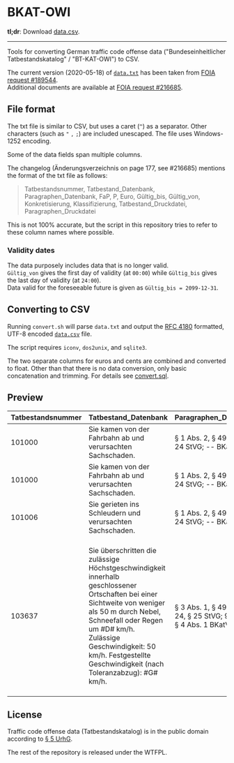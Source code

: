 # BKAT-OWI

**tl;dr**: Download [data.csv](data.csv).

---

Tools for converting German traffic code offense data ("Bundeseinheitlicher Tatbestandskatalog" / "BT-KAT-OWI") to CSV.

The current version (2020-05-18) of [`data.txt`](data.txt) has been taken from [FOIA request #189544](https://fragdenstaat.de/a/189544).  
Additional documents are available at [FOIA request #216685](https://fragdenstaat.de/a/216685).

## File format

The txt file is similar to CSV, but uses a caret (`^`) as a separator. Other characters (such as `"` `,` `;`) are included unescaped. The file uses Windows-1252 encoding.

Some of the data fields span multiple columns.

The changelog (Änderungsverzeichnis on page 177, see #216685) mentions the format of the txt file as follows:

> Tatbestandsnummer, Tatbestand_Datenbank, Paragraphen_Datenbank, FaP, P, Euro, Gültig_bis, Gültig_von, Konkretisierung, Klassifizierung, Tatbestand_Druckdatei, Paragraphen_Druckdatei

This is not 100% accurate, but the script in this repository tries to refer to these column names where possible.

### Validity dates

The data purposely includes data that is no longer valid.  
`Gültig_von` gives the first day of validity (at `00:00`) while `Gültig_bis` gives the last day of validity (at `24:00`).  
Data valid for the foreseeable future is given as `Gültig_bis = 2099-12-31`.

## Converting to CSV

Running `convert.sh` will parse `data.txt` and output the [RFC 4180](https://tools.ietf.org/html/rfc4180) formatted, UTF-8 encoded [`data.csv`](data.csv) file.

The script requires `iconv`, `dos2unix`, and `sqlite3`.

The two separate columns for euros and cents are combined and converted to float. Other than that there is no data conversion, only basic concatenation and trimming. For details see [convert.sql](convert.sql).

## Preview

| Tatbestandsnummer | Tatbestand_Datenbank                                                                                                                                                                                                                                                                  | Paragraphen_Datenbank                                              | FaP  | P    | Euro | Klassifizierung_Text     | Gueltig_bis | Gueltig_bis | Konkretisierung1 | Konkretisierung2 | Klassifizierung1 | Klassifizierung2 | Klassifizierung3 | Klassifizierung4 | Tatbestand_Druckdatei                                                                                                                                                                                                                                                                                                 | Paragraphen_Druckdatei                                             |
| :---              | :---                                                                                                                                                                                                                                                                                  | :---                                                               | :--- | :--- | ---: | :---                     | :---        | :---        | :---             | :---             | :---             | :---             | :---             | :---             | :---                                                                                                                                                                                                                                                                                                                  | :---                                                               |
| 101000            | Sie kamen von der Fahrbahn ab und verursachten Sachschaden.                                                                                                                                                                                                                           | § 1 Abs. 2, § 49 StVO; § 24 StVG; -- BKat                          | B    | 1    | 35.0 |                          | 2014-04-30  | 2002-01-01  |                  |                  | 4                |                  |                  |                  | Sie kamen von der Fahrbahn ab und verursachten Sachschaden.                                                                                                                                                                                                                                                           | § 1 Abs. 2, § 49 StVO; § 24 StVG; -- BKat                          |
| 101000            | Sie kamen von der Fahrbahn ab und verursachten Sachschaden.                                                                                                                                                                                                                           | § 1 Abs. 2, § 49 StVO; § 24 StVG; -- BKat                          |      | 0    | 35.0 |                          | 2099-12-31  | 2014-05-01  |                  |                  | 4                |                  |                  |                  | Sie kamen von der Fahrbahn ab und verursachten Sachschaden.                                                                                                                                                                                                                                                           | § 1 Abs. 2, § 49 StVO; § 24 StVG; -- BKat                          |
| 101006            | Sie gerieten ins Schleudern und verursachten Sachschaden.                                                                                                                                                                                                                             | § 1 Abs. 2, § 49 StVO; § 24 StVG; -- BKat                          |      | 0    | 35.0 |                          | 2099-12-31  | 2014-05-01  |                  |                  | 4                |                  |                  |                  | Sie gerieten ins Schleudern und verursachten Sachschaden.                                                                                                                                                                                                                                                             | § 1 Abs. 2, § 49 StVO; § 24 StVG; -- BKat                          |
| 103637            | Sie überschritten die zulässige Höchstgeschwindigkeit innerhalb geschlossener Ortschaften bei einer Sichtweite von weniger als 50 m durch Nebel, Schneefall oder Regen um #D# km/h. Zulässige Geschwindigkeit: 50 km/h. Festgestellte Geschwindigkeit (nach Toleranzabzug): #G# km/h. | § 3 Abs. 1, § 49 StVO; § 24, § 25 StVG; 9.1 BKat; § 4 Abs. 1 BKatV | A    | 1    | 95.0 | (Lkw usw.)  Tab.: 703000 | 2099-12-31  | 2020-04-28  | 1 M              |                  | 6                | 703000           | 000021           | 000025           | Sie überschritten die zulässige Höchstgeschwindigkeit innerhalb↵<br>geschlossener Ortschaften bei einer Sichtweite von weniger als 50 m↵<br>durch Nebel, Schneefall oder Regen um ... (von 21 - 25) km/h.↵<br>Zulässige Geschwindigkeit: 50 km/h.↵<br>Festgestellte Geschwindigkeit (nach Toleranzabzug): *)... km/h. | § 3 Abs. 1, § 49 StVO; § 24, § 25 StVG; 9.1 BKat; § 4 Abs. 1 BKatV |


## License

Traffic code offense data (Tatbestandskatalog) is in the public domain according to [§ 5 UrhG](https://www.gesetze-im-internet.de/urhg/__5.html).

The rest of the repository is released under the WTFPL.
